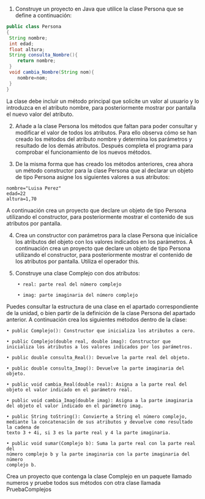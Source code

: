 1. Construye un proyecto en Java que utilice la clase Persona que se define a continuación:

```java
public class Persona
{
 String nombre;
 int edad;
 float altura;
 String consulta_Nombre(){
 	return nombre;
 }
 void cambia_Nombre(String nom){
 	nombre=nom;
 }
}
```

La clase debe incluir un método principal que solicite un valor al usuario y lo introduzca en 
el atributo nombre, para posteriormente mostrar por pantalla el nuevo valor del atributo. 

2. Añade a la clase Persona los métodos que faltan para poder consultar y modificar el valor
de todos los atributos. Para ello observa cómo se han creado los métodos del atributo 
nombre y determina los parámetros y resultado de los demás atributos. Después completa 
el programa para comprobar el funcionamiento de los nuevos métodos.

3. De la misma forma que has creado los métodos anteriores, crea ahora un método 
constructor para la clase Persona que al declarar un objeto de tipo Persona asigne los 
siguientes valores a sus atributos:

```
nombre="Luisa Perez" 
edad=22 
altura=1,70 
```

A continuación crea un proyecto que declare un objeto de tipo Persona utilizando el 
constructor, para posteriormente mostrar el contenido de sus atributos por pantalla. 

4. Crea un constructor con parámetros para la clase Persona que inicialice los atributos del 
objeto con los valores indicados en los parámetros. A continuación crea un proyecto que 
declare un objeto de tipo Persona utilizando el constructor, para posteriormente mostrar 
el contenido de los atributos por pantalla. Utiliza el operador this.

5. Construye una clase Complejo con dos atributos:

```
	• real: parte real del número complejo
	
	• imag: parte imaginaria del número complejo
```

Puedes consultar la estructura de una clase en el apartado correspondiente de la unidad, o 
bien partir de la definición de la clase Persona del apartado anterior. A continuación crea 
los siguientes métodos dentro de la clase: 

	• public Complejo(): Constructor que inicializa los atributos a cero. 
	
	• public Complejo(double real, double imag): Constructor que 
	inicializa los atributos a los valores indicados por los parámetros. 
	
	• public double consulta_Real(): Devuelve la parte real del objeto. 
	
	• public double consulta_Imag(): Devuelve la parte imaginaria del objeto.
	
	• public void cambia_Real(double real): Asigna a la parte real del 
	objeto el valor indicado en el parámetro real. 
	
	• public void cambia_Imag(double imag): Asigna a la parte imaginaria 
	del objeto el valor indicado en el parámetro imag. 
	
	• public String toString(): Convierte a String el número complejo, 
	mediante la concatenación de sus atributos y devuelve como resultado la cadena de 
	texto 3 + 4i, si 3 es la parte real y 4 la parte imaginaria. 
	
	• public void sumar(Complejo b): Suma la parte real con la parte real del 
	número complejo b y la parte imaginaria con la parte imaginaria del número 
	complejo b. 

Crea un proyecto que contenga la clase Complejo en un paquete llamado numeros y 
pruebe todos sus métodos con otra clase llamada PruebaComplejos